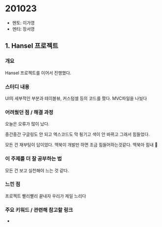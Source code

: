 # 201023

- 멘토: 이가영
- 멘티: 장서영

## 1. Hansel 프로젝트

### 개요

Hansel 프로젝트를 이어서 진행했다.

### 스터디 내용

UI의 세부적인 부분과 테이블뷰, 커스텀셀 등의 코드를 짰다. MVC파일을 나눴다

### 어려웠던 점 / 해결 과정

오늘은 오류가 많이 났다.

중간중간 구글링도 안 되고 엑스코드도 막 튕기고 색이 안 바뀌고 그래서 힘들었다.

모든 건 재부팅이 답이었다. 맥북이 개발만 하면 조금 힘들어하는것같다. 맥북아 힘내 💪 

### 이 주제를 더 잘 공부하는 법

모든 건 보고 실천해야 느는 것 같다.

### 느낀 점

프로젝트 빨리빨리 끝내자 우리가 제일 느리다

### 주요 키워드 / 관련해 참고할 링크

-